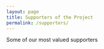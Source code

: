 ```yaml
---
layout: page
title: Supporters of the Project
permalink: /supporters/
---
```


Some of our most valued supporters